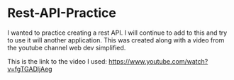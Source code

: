 # Rest-API-Practice

I wanted to practice creating a rest API. I will continue to add to this and try to use it will another application. 
This was created along with a video from the youtube channel web dev simplified.

This is the link to the video I used: https://www.youtube.com/watch?v=fgTGADljAeg

